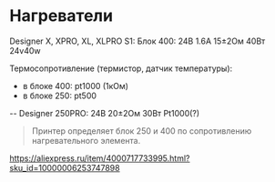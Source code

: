 # Нагреватели

Designer X, XPRO, XL, XLPRO  S1:
Блок 400: 24В 1.6А 15±2Ом 40Вт 24v40w

Термосопротивление (термистор, датчик температуры):
- в блоке 400: pt1000 (1кОм)
- в блоке 250: pt500

--
Designer 250PRO: 24В 20±2Ом 30Вт Pt1000(?)

>Принтер определяет блок 250 и 400 по сопротивлению нагревательного элемента.

https://aliexpress.ru/item/4000717733995.html?sku_id=10000006253747898